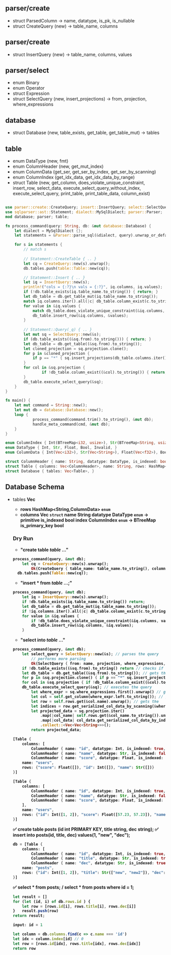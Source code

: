 ## parser/create
- struct ParsedColumn -> name, datatype, is_pk, is_nullable
- struct CreateQuery (new) -> table_name, columns

## parser/create
- struct InsertQuery (new) -> table_name, columns, values

## parser/select
- enum Binary
- enum Operator
- struct Expression
- struct SelectQuery (new, insert_projections) -> from, projection, where_expressions

## database
- struct Database (new, table_exists, get_table, get_table_mut) -> tables

## table
- enum DataType (new, fmt)
- enum ColumnHeader (new, get_mut_index)
- enum ColumnData (get_ser, get_ser_by_index, get_ser_by_scanning)
- enum ColumnIndex (get_idx_data, get_idx_data_by_range)
- struct Table (new, get_column, does_violate_unique_constraint, insert_row, select_data, execute_select_query_without_index, execute_select_query, print_table, print_table_data, column_exist)




```rust

use parser::create::CreateQuery; insert::InsertQuery; select::SelectQuery;
use sqlparser::ast::Statement; dialect::MySqlDialect; parser::Parser;
mod database; parser; table;

fn process_command(query: String, db: &mut database::Database) {
	let dialect = MySqlDialect {};
	let statements = &Parser::parse_sql(&dialect, query).unwrap_or_default();

	for s in statements {
		// match s
		
		// Statement::CreateTable { .. }
		let cq = CreateQuery::new(s).unwrap();
		db.tables.push(table::Table::new(cq));

		// Statement::Insert { .. }
		let iq = InsertQuery::new(s);
		println!("cols = {:?}\n vals = {:?}", iq.columns, iq.values);
		if (!db.table_exists(iq.table_name.to_string()) { return; }
		let db_table = db.get_table_mut(iq.table_name.to_string());
		match iq.columns.iter().all(|c| db_table.column_exist(c.to_string())) {
		for value in &iq.values {
			match db_table.does_violate_unique_constraint(&iq.columns, value)
			db_table.insert_row(&iq.columns, &values);
		}
		
		// Statement::Query(_q) { .. }
		let mut sq = SelectQuery::new(&s);
		if (db.table_exists((&sq.from).to_string())) { return; }
		let db_table = db.get_table((&sq.from).to_string());
		let cloned_projection = sq.projection.clone();
		for p in &cloned_projection {
			if p == "*" { sq.insert_projections(db_table.columns.iter().map(|c| c.name.to_string()).collect::<Vec<String>>()); }
		}
		for col in &sq.projection {
				if !db_table.column_exist((&col).to_string()) { return; }
		}
		db_table.execute_select_query(&sq);
	}
}

fn main() {
    let mut command = String::new();
    let mut db = database::Database::new();
    loop {
			process_command(command.trim().to_string(), &mut db);
			handle_meta_command(cmd, &mut db);
    }
}
```


```rust
enum ColumnIndex { Int(BTreeMap<i32, usize>), Str(BTreeMap<String, usize>), Bool(BTreeMap<bool, usize>), None, }
enum DataType { Int, Str, Float, Bool, Invalid, }
enum ColumnData { Int(Vec<i32>), Str(Vec<String>), Float(Vec<f32>), Bool(Vec<bool>), None, }

struct ColumnHeader { name: String, datatype: DataType, is_indexed: bool, index: ColumnIndex, is_primary_key: bool, }
struct Table { columns: Vec<ColumnHeader>, name: String, rows: HashMap<String, ColumnData>, }
struct Database { tables: Vec<Table>, }
```

## Database Schema

- tables __Vec<Table>__
	- rows __HashMap<String,ColumnData>__ `enum`
	- columns __Vec<ColumnHeader>__ `struct`
		name __String__
		datatype __DataType__ `enum` -> primitive
		is_indexed __bool__
		index __ColumnIndex__ `enum` -> BTreeMap
		is_primary_key __bool__


### Dry Run

- "create table _table_ ..."
```rust
process_command(query, &mut db);
	let cq = CreateQuery::new(s).unwrap();
		Ok(CreateQuery { table_name: table_name.to_string(), columns: parsed_columns, });
  db.tables.push(Table::new(cq));
```

- "insert * from _table_ ...;"
```rust
process_command(query, &mut db);
	let iq = InsertQuery::new(s).unwrap();
	if !db.table_exists(iq.table_name.to_string()) return;
	let db_table = db.get_table_mut(iq.table_name.to_string());
	if !iq.columns.iter().all(|c| db_table.column_exist(c.to_string())) return;
	for value in &iq.values {
		if !db_table.does_violate_unique_constraint(&iq.columns, value) return;
		db_table.insert_row(&iq.columns, &iq.values);
	}
```

- "select into _table_ ..."
```rust
process_command(query, &mut db);
	let select_query = SelectQuery::new(&s); // parses the query
		// performs more parsing
		Ok(SelectQuery { from: name, projection, where_expressions, });
	if !db.table_exists((&sq.from).to_string() return // checks if table exists
	let db_table = db.get_table((&sq.from).to_string()); // gets the table
	for p in &sq.projection.clone() { if p == "*" sq.insert_projections(new_projections); } // deals with "*" symbol
	for col in &sq.projection { if !db_table.column_exist((&col).to_string()) return; } // checks if columns exist
	db_table.execute_select_query(&sq); // executes the query
        let where_expr = sq.where_expressions.first().unwrap() // gets the first where expression
		let col = self.get_column(where_expr.left.to_string()); // gets the column name
		let row = self.rows.get(&col.name).unwrap(); // gets the 
		let indices = row.get_serialized_col_data_by_scanning(&where_expr);
		let projected_data = sq.projection.iter()
			.map(|col_name| self.rows.get(&col_name.to_string()).unwrap())
			.map(|col_data| col_data.get_serialized_col_data_by_index(&indices))
			.collect::<Vec<Vec<String>>>();
		return projected_data;

```


```rust
[Table { 
	columns: [
		ColumnHeader { name: "id", datatype: Int, is_indexed: true, index: Int({}), is_primary_key: true }, 
		ColumnHeader { name: "name", datatype: Str, is_indexed: false, index: Str({}), is_primary_key: false }, 
		ColumnHeader { name: "score", datatype: Float, is_indexed: false, index: None, is_primary_key: false }], 
	name: "users", 
	rows: {"score": Float([]), "id": Int([]), "name": Str([])} 
}]

[Table { 
	columns: [
		ColumnHeader { name: "id", datatype: Int, is_indexed: true, index: Int({1: 0, 2: 1}), is_primary_key: true }, 
		ColumnHeader { name: "name", datatype: Str, is_indexed: false, index: Str({"\"John Doe\"": 1}), is_primary_key: false }, 
		ColumnHeader { name: "score", datatype: Float, is_indexed: false, index: None, is_primary_key: false }
	], 
	name: "users", 
	rows: {"id": Int([1, 2]), "score": Float([57.23, 57.23]), "name": Str(["\"John Doe\"", "\"John Doe\""])} 
}]

```

✅ create table posts (id int PRIMARY KEY, title string, dec string);
✅ insert into posts(id, title, dec) values(1, "new", "dec");
```rust
db = [Table { 
	columns: [
		ColumnHeader { name: "id", datatype: Int, is_indexed: true, index: Int({1: 0, 2: 1}), is_primary_key: true }, 
		ColumnHeader { name: "title", datatype: Str, is_indexed: true, index: Str({"\"new\"": 0, "\"new2\"": 1}), is_primary_key: false }, 
		ColumnHeader { name: "dec", datatype: Str, is_indexed: true, index: Str({"\"dec\"": 0, "\"dec2\"": 1}), is_primary_key: false }], 
	name: "posts", 
	rows: {"id": Int([1, 2]), "title": Str(["new", "new2"]), "dec": Str(["dec", "dec2"])} 
}]
```


✅ select * from posts; / select * from posts where id = 1;
```js
let result = []
for (let (id, i) of db.rows.id ) {
	let row = [rows.id[i], rows.title[i], rows.dec[i]]
}	result.push(row)
return result;
```

```js
input: id = 1

let column = db.columns.find(c => c.name === 'id')
let idx = column.index[id] // 0
let row = [rows.id[idx], rows.title[idx], rows.dec[idx]]
return row

```
